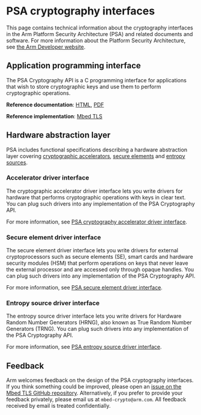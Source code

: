 # PSA cryptography interfaces

This page contains technical information about the cryptography interfaces in the Arm Platform Security Architecture (PSA) and related documents and software.
For more information about the Platform Security Architecture, see [the Arm Developer website](https://developer.arm.com/architectures/security-architectures/platform-security-architecture).

## Application programming interface

The PSA Cryptography API is a C programming interface for applications that wish to store cryptographic keys and use them to perform cryptographic operations.

**Reference documentation**:
[HTML](../html/index.html),
[PDF](../PSA_Cryptography_API_Specification.pdf)

**Reference implementation**: [Mbed TLS](https://github.com/ARMmbed/mbed-tls)

## Hardware abstraction layer

PSA includes functional specifications describing a hardware abstraction layer covering [cryptographic accelerators](accel/), [secure elements](se/) and [entropy sources](entropy/).

### Accelerator driver interface

The cryptographic accelerator driver interface lets you write drivers for hardware that performs cryptographic operations with keys in clear text.
You can plug such drivers into any implementation of the PSA Cryptography API.

For more information, see [PSA cryptography accelerator driver interface](accel/).

### Secure element driver interface

The secure element driver interface lets you write drivers for external cryptoprocessors such as secure elements (SE), smart cards and hardware security modules (HSM) that perform operations on keys that never leave the external processor and are accessed only through opaque handles.
You can plug such drivers into any implementation of the PSA Cryptography API.

For more information, see [PSA secure element driver interface](se/).

### Entropy source driver interface

The entropy source driver interface lets you write drivers for Hardware Random Number Generators (HRNG), also known as True Random Number Generators (TRNG).
You can plug such drivers into any implementation of the PSA Cryptography API.

For more information, see [PSA entropy source driver interface](entropy/).

## Feedback

Arm welcomes feedback on the design of the PSA cryptography interfaces.
If you think something could be improved, please open an [issue on the Mbed TLS GitHub repository](https://github.com/ARMmbed/mbedtls/labels/api-spec).
Alternatively, if you prefer to provide your feedback privately, please email us at `mbed-crypto@arm.com`. All feedback received by email is treated confidentially.
